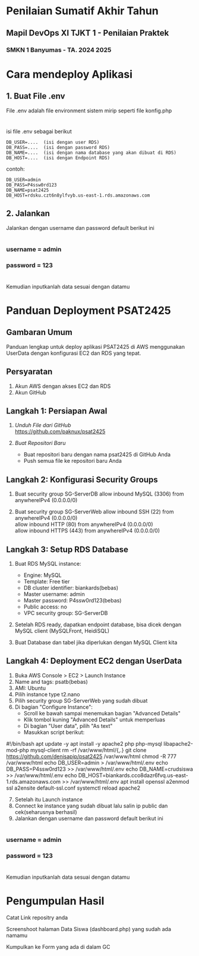# Penilaian Sumatif Akhir Tahun
## Mapil DevOps XI TJKT 1 - Penilaian Praktek
### SMKN 1 Banyumas - TA. 2024 2025

#
# Cara mendeploy Aplikasi

## 1. Buat File .env

File .env adalah file environment sistem mirip seperti file konfig.php
#
isi file .env sebagai berikut

```.env
DB_USER=....  (isi dengan user RDS)
DB_PASS=....  (isi dengan password RDS)
DB_NAME=....  (isi dengan nama database yang akan dibuat di RDS)
DB_HOST=....  (isi dengan Endpoint RDS)
```

contoh:

```.env
DB_USER=admin
DB_PASS=P4ssw0rd123
DB_NAME=psat2425
DB_HOST=rdsku.czt6n8ylfvyb.us-east-1.rds.amazonaws.com
```

## 2. Jalankan 
Jalankan dengan username dan password default berikut ini
#
### username = admin
### password = 123
#

Kemudian inputkanlah data sesuai dengan datamu

# Panduan Deployment PSAT2425

## Gambaran Umum
Panduan lengkap untuk deploy aplikasi PSAT2425 di AWS menggunakan UserData dengan konfigurasi EC2 dan RDS yang tepat.

## Persyaratan
1. Akun AWS dengan akses EC2 dan RDS
2. Akun GitHub
   
## Langkah 1: Persiapan Awal
1. *Unduh File dari GitHub*  
    https://github.com/paknux/psat2425
   

2. *Buat Repositori Baru*  
   - Buat repositori baru dengan nama psat2425 di GitHub Anda
   - Push semua file ke repositori baru Anda

## Langkah 2: Konfigurasi Security Groups

1. Buat security group SG-ServerDB
   allow inbound  MySQL (3306) from anywhereIPv4 (0.0.0.0/0)  

2. Buat security group SG-ServerWeb
   allow inbound SSH (22) from anywhereIPv4 (0.0.0.0/0)  
   allow inbound HTTP (80) from anywhereIPv4 (0.0.0.0/0)  
   allow inbound HTTPS (443) from anywhereIPv4 (0.0.0.0/0)  

## Langkah 3: Setup RDS Database

1. Buat RDS MySQL instance:
   - Engine: MySQL
   - Template: Free tier
   - DB cluster identifier: biankards(bebas)
   - Master username: admin
   - Master password: P4ssw0rd123(bebas)
   - Public access: no
   - VPC security group: SG-ServerDB

2. Setelah RDS ready, dapatkan endpoint database, bisa dicek dengan MySQL client (MySQLFront, HeidiSQL)
3. Buat Database dan tabel jika diperlukan dengan MySQL Client kita
   
## Langkah 4: Deployment EC2 dengan UserData

1. Buka AWS Console > EC2 > Launch Instance
2. Name and tags: psatb(bebas)
3. AMI: Ubuntu
4. Pilih instance type t2.nano
5. Pilih security group SG-ServerWeb yang sudah dibuat
6. Di bagian "Configure Instance":
   - Scroll ke bawah sampai menemukan bagian "Advanced Details"
   - Klik tombol kuning "Advanced Details" untuk memperluas
   - Di bagian "User data", pilih "As text"
   - Masukkan script berikut:

#!/bin/bash
apt update -y
apt install -y apache2 php php-mysql libapache2-mod-php mysql-client
rm -rf /var/www/html/{,.}
git clone https://github.com/denisapip/psat2425 /var/www/html
chmod -R 777 /var/www/html
echo DB_USER=admin > /var/www/html/.env
echo DB_PASS=P4ssw0rd123  >> /var/www/html/.env
echo DB_NAME=crudsiswa  >> /var/www/html/.env
echo DB_HOST=biankards.cco8dazr6fvq.us-east-1.rds.amazonaws.com >> /var/www/html/.env
apt install openssl
a2enmod ssl
a2ensite default-ssl.conf
systemctl reload apache2

7. Setelah itu Launch instance
8. Connect ke instance yang sudah dibuat lalu salin ip public dan cek(seharusnya berhasil)
9. Jalankan dengan username dan password default berikut ini
#
### username = admin
### password = 123
#

Kemudian inputkanlah data sesuai dengan datamu



#
# Pengumpulan Hasil
Catat Link repositry anda

Screenshoot halaman Data Siswa (dashboard.php) yang sudah ada namamu

Kumpulkan ke Form yang ada di dalam GC 

#
